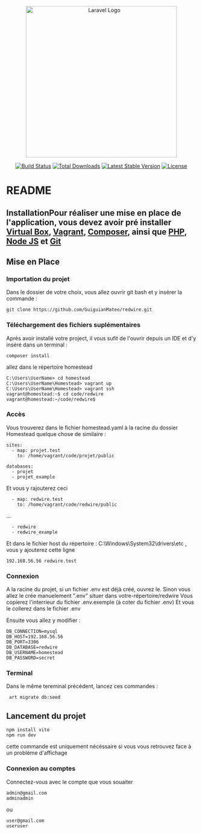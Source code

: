 <p align="center"><a href="https://laravel.com" target="_blank"><img src="https://raw.githubusercontent.com/laravel/art/master/logo-lockup/5%20SVG/2%20CMYK/1%20Full%20Color/laravel-logolockup-cmyk-red.svg" width="400" alt="Laravel Logo"></a></p>

<p align="center">
<a href="https://github.com/laravel/framework/actions"><img src="https://github.com/laravel/framework/workflows/tests/badge.svg" alt="Build Status"></a>
<a href="https://packagist.org/packages/laravel/framework"><img src="https://img.shields.io/packagist/dt/laravel/framework" alt="Total Downloads"></a>
<a href="https://packagist.org/packages/laravel/framework"><img src="https://img.shields.io/packagist/v/laravel/framework" alt="Latest Stable Version"></a>
<a href="https://packagist.org/packages/laravel/framework"><img src="https://img.shields.io/packagist/l/laravel/framework" alt="License"></a>
</p>

# README
## InstallationPour réaliser une mise en place de l'application, vous devez avoir pré installer <a href="https://www.virtualbox.org/wiki/Downloads">Virtual Box</a>, <a href="https://developer.hashicorp.com/vagrant/install?product_intent=vagrant">Vagrant</a>, <a href="https://getcomposer.org/download">Composer</a>, ainsi que <a href="https://www.php.net/downloads">PHP</a>, <a href="https://nodejs.org/en">Node JS</a> et <a href="https://git-scm.com/downloads">Git</a>

## Mise en Place
### Importation du projet

Dans le dossier de votre choix, vous allez ouvrir git bash et y insérer la commande :

    git clone https://github.com/GuiguianMateo/redwire.git
    
### Téléchargement des fichiers suplémentaires

Après avoir installé votre project, il vous sufit de l'ouvrir depuis un IDE et d'y inséré dans un terminal :

    composer install

allez dans le répertoire homestead

    C:\Users\UserName> cd homestead
    C:\Users\UserName\Homestead> vagrant up
    C:\Users\UserName\Homestead> vagrant ssh
    vagrant@homestead:~$ cd code/redwire
    vagrant@homestead:~/code/redwire$
    
### Accès

Vous trouverez dans le fichier homestead.yaml à la racine du dossier Homestead quelque chose de similaire : 
    
    sites:
      - map: projet.test
        to: /home/vagrant/code/projet/public

    databases:
      - projet
      - projet_example

Et vous y rajouterez ceci

      - map: redwire.test
        to: /home/vagrant/code/redwire/public
...

      - redwire
      - redwire_example


Et dans le fichier host du répertoire : C:\Windows\System32\drivers\etc , vous y ajouterez cette ligne

    192.168.56.56 redwire.test

### Connexion

A la racine du projet, si un fichier .env est déjà créé, ouvrez le. Sinon vous allez le crée manuelement ".env" situer dans votre-répertoire/redwire
Vous copierez l'interrieur du fichier .env.exemple (à coter du fichier .env)
Et vous le collerez dans le fichier .env

Ensuite vous allez y modifier :

    DB_CONNECTION=mysql
    DB_HOST=192.168.56.56
    DB_PORT=3306
    DB_DATABASE=redwire
    DB_USERNAME=homestead
    DB_PASSWORD=secret

### Terminal
Dans le même tereminal précédent, lancez ces commandes :

     art migrate db:seed

## Lancement du projet  

    npm install vite
    npm run dev

cette commande est uniquement nécéssaire si vous vous retrouvez face à un problème d'affichage

### Connexion au comptes
Connectez-vous avec le compte que vous souaiter

    admin@gmail.com
    adminadmin

ou

    user@gmail.com
    useruser


